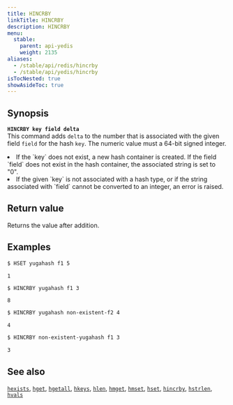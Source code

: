 ```yaml
---
title: HINCRBY
linkTitle: HINCRBY
description: HINCRBY
menu:
  stable:
    parent: api-yedis
    weight: 2135
aliases:
  - /stable/api/redis/hincrby
  - /stable/api/yedis/hincrby
isTocNested: true
showAsideToc: true
---
```


## Synopsis

<b>`HINCRBY key field delta`</b><br>
This command adds `delta` to the number that is associated with the given field `field` for the hash `key`. The numeric value must a 64-bit signed integer.
<li>If the `key` does not exist, a new hash container is created. If the field `field` does not exist in the hash container, the associated string is set to "0".</li>
<li>If the given `key` is not associated with a hash type, or if the string  associated with `field` cannot be converted to an integer, an error is raised.</li>

## Return value

Returns the value after addition.

## Examples

```sh
$ HSET yugahash f1 5
```

```
1
```

```sh
$ HINCRBY yugahash f1 3
```

```
8
```

```sh
$ HINCRBY yugahash non-existent-f2 4
```

```
4
```

```sh
$ HINCRBY non-existent-yugahash f1 3
```

```
3
```

## See also

[`hexists`](../hexists/), [`hget`](../hget/), [`hgetall`](../hgetall/), [`hkeys`](../hkeys/), [`hlen`](../hlen/), [`hmget`](../hmget/), [`hmset`](../hmset/), [`hset`](../hset/), [`hincrby`](../hincrby/), [`hstrlen`](../hstrlen/), [`hvals`](../hvals/)
